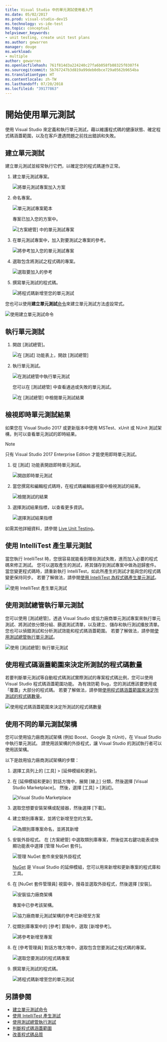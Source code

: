```yaml
---
title: Visual Studio 中的單元測試使用者入門
ms.date: 05/02/2017
ms.prod: visual-studio-dev15
ms.technology: vs-ide-test
ms.topic: conceptual
helpviewer_keywords:
- unit testing, create unit test plans
ms.author: gewarren
manager: douge
ms.workload:
- multiple
author: gewarren
ms.openlocfilehash: 761f814d3a224240c27fa6b058fb08325f0307f4
ms.sourcegitcommit: 5b767247b3d819a99deb0dbce729a0562b9654ba
ms.translationtype: HT
ms.contentlocale: zh-TW
ms.lasthandoff: 07/20/2018
ms.locfileid: "39177863"
---
```

# <a name="get-started-with-unit-testing"></a>開始使用單元測試

使用 Visual Studio 來定義和執行單元測試，藉以維護程式碼的健康狀態、確定程式碼涵蓋範圍，以及在客戶遭遇問題之前找出錯誤和失敗。

## <a name="create-unit-tests"></a>建立單元測試

建立單元測試並經常執行它們，以確定您的程式碼運作正常。

1. 建立單元測試專案。

   ![將單元測試專案加入方案](media/createunittest1.png)

1. 命名專案。

   ![單元測試專案範本](media/createunittest2.png)

   專案已加入您的方案中。

   ![[方案總管] 中的單元測試專案](media/createunittest5.png)

1. 在單元測試專案中，加入對要測試之專案的參考。

   ![將參考加入您的單元測試專案](media/createunittest6.png)

1. 選取包含將測試之程式碼的專案。

   ![選取要加入的參考](media/createunittest7.png)

1. 撰寫單元測試的程式碼。

   ![將程式碼新增至您的單元測試](media/createunittest8.png)

您也可以使用**建立單元測試**[命令](create-unit-tests-menu.md)來建立單元測試方法虛設常式。

![使用建立單元測試命令](media/createunittestcommand2.png)

## <a name="run-unit-tests"></a>執行單元測試

1. 開啟 [測試總管]。

   ![在 [測試] 功能表上，開啟 [測試總管]](media/rununittest1.png)

1. 執行單元測試。

   ![在測試總管中執行單元測試](media/rununittest2.png)

   您可以在 [測試總管] 中查看通過或失敗的單元測試。

   ![在 [測試總管] 中檢閱單元測試結果](media/rununittest3.png)

## <a name="view-live-unit-test-results"></a>檢視即時單元測試結果

如果您在 Visual Studio 2017 或更新版本中使用 MSTest、xUnit 或 NUnit 測試架構，則可以查看單元測試的即時結果。

> [!NOTE]
> 只有 Visual Studio 2017 Enterprise Edition 才能使用即時單元測試。

1. 從 [測試] 功能表開啟即時單元測試。

   ![開啟即時單元測試](media/live-test-results-start.png)

1. 當您撰寫和編輯程式碼時，在程式碼編輯器視窗中檢視測試的結果。

   ![檢閱測試的結果](media/live-test-results-ui.png)

1. 選擇測試結果指標，以查看更多資訊。

   ![選擇測試結果指標](media/live-test-results-details.png)

如需其他詳細資料，請參閱 [Live Unit Testing](../test/live-unit-testing-intro.md)。

## <a name="generate-unit-tests-with-intellitest"></a>使用 IntelliTest 產生單元測試

當您執行 IntelliTest 時，您很容易就能看到哪些測試失敗，進而加入必要的程式碼來修正測試。 您可以選取產生的測試，將其儲存到測試專案中做為迴歸套件。 當您變更程式碼時，請重新執行 IntelliTest，如此所產生的測試才能與您的程式碼變更保持同步。 若要了解做法，請參閱[使用 IntelliTest 為程式碼產生單元測試](../test/generate-unit-tests-for-your-code-with-intellitest.md)。

![使用 IntelliTest 產生單元測試](media/intellitest.png)

## <a name="run-unit-tests-with-test-explorer"></a>使用測試總管執行單元測試

您可以使用 [測試總管]，透過 Visual Studio 或協力廠商單元測試專案來執行單元測試、將測試依分類分組、篩選測試清單，以及建立、儲存和執行測試播放清單。 您也可以偵錯測試和分析測試效能和程式碼涵蓋範圍。 若要了解做法，請參閱[使用測試總管執行單元測試](../test/run-unit-tests-with-test-explorer.md)。

![使用 [測試總管] 執行單元測試](media/testexplorer.png)

## <a name="use-code-coverage-to-determine-how-much-code-is-being-tested"></a>使用程式碼涵蓋範圍來決定所測試的程式碼數量

若要判斷單元測試等自動程式碼測試實際測試的專案程式碼比例，您可以使用 Visual Studio 程式碼涵蓋範圍功能。 為有效防範 Bug，您的測試應該要使用或「覆蓋」大部分的程式碼。 若要了解做法，請參閱[使用程式碼涵蓋範圍來決定所測試的程式碼數量](../test/using-code-coverage-to-determine-how-much-code-is-being-tested.md)。

![使用程式碼涵蓋範圍來決定所測試的程式碼數量](media/codecoverage.png)

## <a name="use-a-different-unit-test-framework"></a>使用不同的單元測試架構

您可以使用協力廠商測試架構 (例如 Boost、Google 及 nUnit)，在 Visual Studio 中執行單元測試。 請使用該架構的外掛程式，讓 Visual Studio 的測試執行者可以使用該架構。

以下是啟用協力廠商測試架構的步驟：

1. 選擇工具列上的 [工具] > [延伸模組和更新]。

1. 在 [延伸模組和更新] 對話方塊中，展開 [線上] 分類，然後選擇 [Visual Studio Marketplace]。 然後，選擇 [工具] > [測試]。

   ![Visual Studio Marketplace](media/extensions-and-updates-testing.png)

1. 選取您想要安裝架構或配接器，然後選擇 [下載]。

1. 建立類別庫專案，並將它新增至您的方案。

   ![為類別庫專案命名，並將其新增](media/create3rdpartyunittest3.png)

1. 安裝外掛程式。 在 [方案總管] 中選取類別庫專案，然後從其右鍵功能表或快顯功能表中選擇 [管理 NuGet 套件]。

   ![管理 NuGet 套件來安裝外掛程式](media/create3rdpartyunittest3a.png)

   [NuGet](https://www.nuget.org/) 是 Visual Studio 的延伸模組，您可以用來新增和更新專案的程式庫和工具。

1. 在 [NuGet 套件管理員] 視窗中，搜尋並選取外掛程式，然後選擇 [安裝]。

   ![安裝協力廠商架構](media/create3rdpartyunittest4.png)

   專案中已參考該架構。

   ![協力廠商單元測試架構的參考已新增至方案](media/create3rdpartyunittest6.png)

1. 從類別庫專案中的 [參考] 節點中，選取 [新增參考]。

   ![將參考新增至專案](media/createunittest6.png)

1. 在 [參考管理員] 對話方塊方塊中，選取包含您要測試之程式碼的專案。

   ![選取您要測試的程式碼專案](media/createunittest7.png)

1. 撰寫單元測試的程式碼。

   ![將程式碼新增至您的單元測試](media/create3rdpartyunittest7.png)

## <a name="see-also"></a>另請參閱

* [建立單元測試命令](create-unit-tests-menu.md)
* [使用 IntelliTest 產生測試](generate-unit-tests-for-your-code-with-intellitest.md)
* [使用測試總管執行測試](run-unit-tests-with-test-explorer.md)
* [判斷程式碼涵蓋範圍](using-code-coverage-to-determine-how-much-code-is-being-tested.md)
* [改善程式碼品質](improve-code-quality.md)